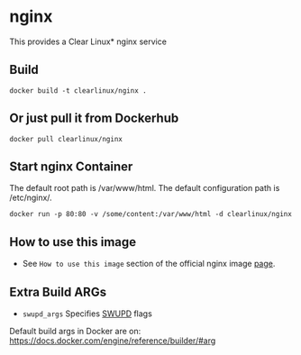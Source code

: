 nginx
==========
This provides a Clear Linux* nginx service

Build
-----
```
docker build -t clearlinux/nginx .
```

Or just pull it from Dockerhub
---------------------------
```
docker pull clearlinux/nginx
```

Start nginx Container
-----------------------
The default root path is /var/www/html.
The default configuration path is /etc/nginx/.

```
docker run -p 80:80 -v /some/content:/var/www/html -d clearlinux/nginx
```

How to use this image
---------------------
- See ``How to use this image`` section of the official nginx image [page](https://hub.docker.com/_/nginx).

Extra Build ARGs
----------------
- ``swupd_args`` Specifies [SWUPD](https://github.com/clearlinux/swupd-client/blob/master/docs/swupd.1.rst#options) flags

Default build args in Docker are on: https://docs.docker.com/engine/reference/builder/#arg
